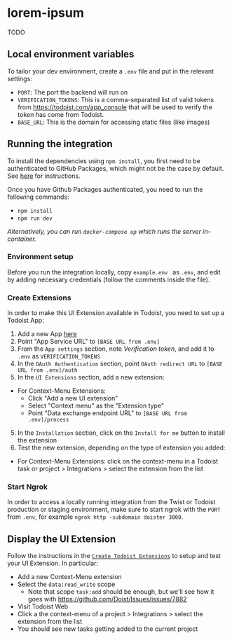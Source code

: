 # lorem-ipsum

TODO

## Local environment variables

To tailor your dev environment, create a `.env` file and put in the relevant settings:

-   `PORT`: The port the backend will run on
-   `VERIFICATION_TOKENS`: This is a comma-separated list of valid tokens from https://todoist.com/app_console that will be used to verify the token has come from Todoist.
-   `BASE_URL`: This is the domain for accessing static files (like images)

## Running the integration

To install the dependencies using `npm install`, you first need to be authenticated to GitHub Packages, which might not be the case by default. See [here](https://docs.github.com/en/packages/using-github-packages-with-your-projects-ecosystem/configuring-npm-for-use-with-github-packages#authenticating-to-github-packages) for instructions.

Once you have Github Packages authenticated, you need to run the following commands:

-   `npm install`
-   `npm run dev`

_Alternatively, you can run `docker-compose up` which runs the server in-container._

### Environment setup

Before you run the integration locally, copy `example.env ` as `.env`, and edit by adding necessary credentials (follow the comments inside the file).

### Create Extensions

In order to make this UI Extension available in Todoist, you need to set up a Todoist App:

1. Add a new App [here](https://todoist.com/app_console)
2. Point "App Service URL" to `[BASE URL from .env]`
2. From the `App settings` section, note _Verification token_, and add it to `.env` as `VERIFICATION_TOKENS`
3. In the `OAuth Authentication` section, point `OAuth redirect URL` to `[BASE URL from .env]/auth`
4. In the `UI Extensions` section, add a new extension:
- For Context-Menu Extensions:
    * Click "Add a new UI extension"
    * Select "Context menu" as the "Extension type"
    * Point "Data exchange endpoint URL" to `[BASE URL from .env]/process`
5. In the `Installation` section, click on the `Install for me` button to install the extension
6. Test the new extension, depending on the type of extension you added:
- For Context-Menu Extensions: click on the context-menu in a Todoist task or project > Integrations > select the extension from the list

### Start Ngrok

In order to access a locally running integration from the Twist or Todoist production or staging environment, make sure to start ngrok with the `PORT` from `.env`, for example `ngrok http -subdomain doister 3000`.

## Display the UI Extension

Follow the instructions in the [`Create Todoist Extensions`](./../README.md#create-todoist-extensions) to setup and test your UI Extension. In particular:

-   Add a new Context-Menu extension
-   Select the `data:read_write` scope
    -   Note that scope `task:add` should be enough, but we'll see how it goes with https://github.com/Doist/Issues/issues/7882
-   Visit Todoist Web
-   Click a the context-menu of a project > Integrations > select the extension from the list
-   You should see new tasks getting added to the current project
